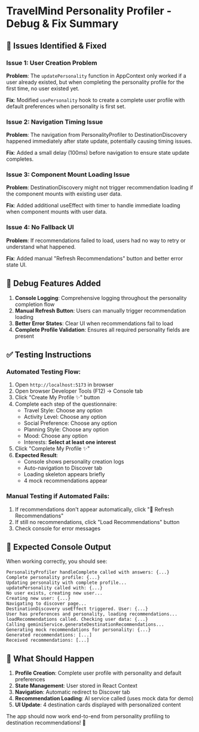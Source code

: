 # TravelMind Personality Profiler - Debug & Fix Summary

## 🐛 Issues Identified & Fixed

### Issue 1: User Creation Problem
**Problem**: The `updatePersonality` function in AppContext only worked if a user already existed, but when completing the personality profile for the first time, no user existed yet.

**Fix**: Modified `usePersonality` hook to create a complete user profile with default preferences when personality is first set.

### Issue 2: Navigation Timing Issue
**Problem**: The navigation from PersonalityProfiler to DestinationDiscovery happened immediately after state update, potentially causing timing issues.

**Fix**: Added a small delay (100ms) before navigation to ensure state update completes.

### Issue 3: Component Mount Loading Issue
**Problem**: DestinationDiscovery might not trigger recommendation loading if the component mounts with existing user data.

**Fix**: Added additional useEffect with timer to handle immediate loading when component mounts with user data.

### Issue 4: No Fallback UI
**Problem**: If recommendations failed to load, users had no way to retry or understand what happened.

**Fix**: Added manual "Refresh Recommendations" button and better error state UI.

## 🔧 Debug Features Added

1. **Console Logging**: Comprehensive logging throughout the personality completion flow
2. **Manual Refresh Button**: Users can manually trigger recommendation loading
3. **Better Error States**: Clear UI when recommendations fail to load
4. **Complete Profile Validation**: Ensures all required personality fields are present

## ✅ Testing Instructions

### Automated Testing Flow:
1. Open `http://localhost:5173` in browser
2. Open browser Developer Tools (F12) → Console tab
3. Click "Create My Profile ✨" button
4. Complete each step of the questionnaire:
   - Travel Style: Choose any option
   - Activity Level: Choose any option  
   - Social Preference: Choose any option
   - Planning Style: Choose any option
   - Mood: Choose any option
   - Interests: **Select at least one interest**
5. Click "Complete My Profile ✨"
6. **Expected Result**: 
   - Console shows personality creation logs
   - Auto-navigation to Discover tab
   - Loading skeleton appears briefly
   - 4 mock recommendations appear

### Manual Testing if Automated Fails:
1. If recommendations don't appear automatically, click "🔄 Refresh Recommendations"
2. If still no recommendations, click "Load Recommendations" button
3. Check console for error messages

## 🎯 Expected Console Output

When working correctly, you should see:
```
PersonalityProfiler handleComplete called with answers: {...}
Complete personality profile: {...}
Updating personality with complete profile...
updatePersonality called with: {...}
No user exists, creating new user...
Creating new user: {...}
Navigating to discover page...
DestinationDiscovery useEffect triggered. User: {...}
User has preferences and personality, loading recommendations...
loadRecommendations called. Checking user data: {...}
Calling geminiService.generateDestinationRecommendations...
Generating mock recommendations for personality: {...}
Generated recommendations: [...]
Received recommendations: [...]
```

## 🚀 What Should Happen

1. **Profile Creation**: Complete user profile with personality and default preferences
2. **State Management**: User stored in React Context
3. **Navigation**: Automatic redirect to Discover tab
4. **Recommendation Loading**: AI service called (uses mock data for demo)
5. **UI Update**: 4 destination cards displayed with personalized content

The app should now work end-to-end from personality profiling to destination recommendations! 🎉
